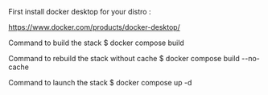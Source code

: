 First install docker desktop for your distro : 

https://www.docker.com/products/docker-desktop/

Command to build the stack
$ docker compose build

Command to rebuild the stack without cache
$ docker compose build --no-cache

Command to launch the stack
$ docker compose up -d

